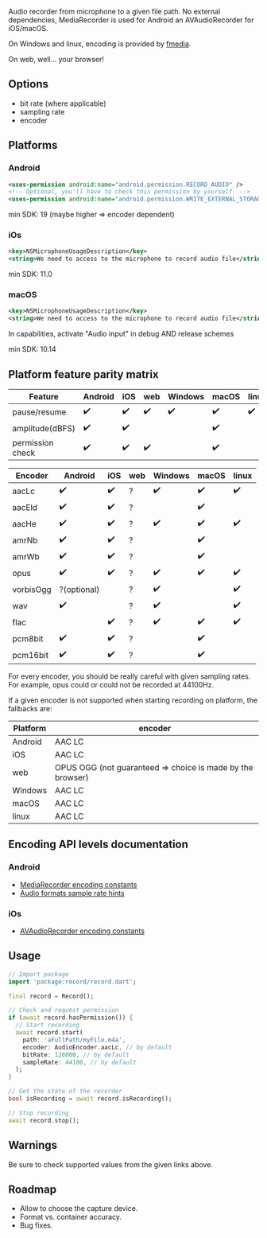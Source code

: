 Audio recorder from microphone to a given file path.
No external dependencies, MediaRecorder is used for Android an AVAudioRecorder for iOS/macOS.  

On Windows and linux, encoding is provided by [fmedia](https://stsaz.github.io/fmedia/).  

On web, well... your browser!

## Options
- bit rate (where applicable)
- sampling rate
- encoder

## Platforms

### Android
```xml
<uses-permission android:name="android.permission.RECORD_AUDIO" />
<!-- Optional, you'll have to check this permission by yourself. -->
<uses-permission android:name="android.permission.WRITE_EXTERNAL_STORAGE" />
```
min SDK: 19 (maybe higher => encoder dependent)

### iOs
```xml
<key>NSMicrophoneUsageDescription</key>
<string>We need to access to the microphone to record audio file</string>
```
min SDK: 11.0

### macOS
```xml
<key>NSMicrophoneUsageDescription</key>
<string>We need to access to the microphone to record audio file</string>
```

In capabilities, activate "Audio input" in debug AND release schemes

min SDK: 10.14

## Platform feature parity matrix
| Feature          | Android        | iOS      | web     | Windows    | macOS  | linux
|------------------|----------------|----------|---------|------------|-------|-----------
| pause/resume     | ✔️             |   ✔️    | ✔️     |      ✔️    | ✔️    | ✔️
| amplitude(dBFS)  | ✔️             |   ✔️    |         |            |  ✔️   |
| permission check | ✔️             |   ✔️    |  ✔️    |            |  ✔️   |


| Encoder         | Android        | iOS     | web     | Windows | macOS   | linux
|-----------------|----------------|---------|---------|---------|---------|---------
| aacLc           | ✔️            |   ✔️    |  ?      |   ✔️    |  ✔️    |  ✔️ 
| aacEld          | ✔️            |   ✔️    |  ?      |         |  ✔️    | 
| aacHe           | ✔️            |   ✔️    |  ?      |   ✔️    |  ✔️    |  ✔️ 
| amrNb           | ✔️            |   ✔️    |  ?      |         |  ✔️    |  
| amrWb           | ✔️            |   ✔️    |  ?      |          |  ✔️   |  
| opus            | ✔️            |   ✔️    |  ?      |   ✔️    |  ✔️    |  ✔️ 
| vorbisOgg       | ?(optional)   |          |  ?      |  ✔️     |        |   ✔️  
| wav             |  ✔️           |         |  ?      |   ✔️     |        |   ✔️ 
| flac            |               |    ✔️    |  ?      |  ✔️     |   ✔️  |   ✔️
| pcm8bit         | ✔️            |   ✔️    |  ?      |          |  ✔️   |  
| pcm16bit        | ✔️            |   ✔️    |  ?      |          |  ✔️   |  

For every encoder, you should be really careful with given sampling rates.
For example, opus could or could not be recorded at 44100Hz.

If a given encoder is not supported when starting recording on platform, the fallbacks are:  

| Platform    | encoder                                                      
|-------------|--------------------------------------------------------------
| Android     | AAC LC                                                       
| iOS         | AAC LC                                                       
| web         | OPUS OGG (not guaranteed => choice is made by the browser)   
| Windows     | AAC LC                                                       
| macOS       | AAC LC                                                       
| linux       | AAC LC                                                       

## Encoding API levels documentation
### Android
* [MediaRecorder encoding constants](https://developer.android.com/reference/android/media/MediaRecorder.AudioEncoder)
* [Audio formats sample rate hints](https://developer.android.com/guide/topics/media/media-formats#audio-formats)

### iOs
* [AVAudioRecorder encoding constants](https://developer.apple.com/documentation/coreaudiotypes/coreaudiotype_constants/1572096-audio_data_format_identifiers)

## Usage
```dart
// Import package
import 'package:record/record.dart';

final record = Record();

// Check and request permission
if (await record.hasPermission()) {
  // Start recording
  await record.start(
    path: 'aFullPath/myFile.m4a',
    encoder: AudioEncoder.aacLc, // by default
    bitRate: 128000, // by default
    sampleRate: 44100, // by default
  );
}

// Get the state of the recorder
bool isRecording = await record.isRecording();

// Stop recording
await record.stop();
```

## Warnings
Be sure to check supported values from the given links above.

## Roadmap
- Allow to choose the capture device.
- Format vs. container accuracy.
- Bug fixes.